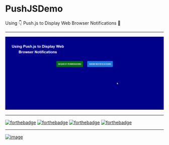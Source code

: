 # PushJSDemo
Using 👇 Push.js to Display Web Browser Notifications 🔔
***
![Alt Text](https://github.com/ofuen/PushJSDemo/blob/master/2018-11-03_19-37-59.gif)
***
[![forthebadge](https://forthebadge.com/images/badges/60-percent-of-the-time-works-every-time.svg)](https://forthebadge.com)
[![forthebadge](https://forthebadge.com/images/badges/as-seen-on-tv.svg)](https://forthebadge.com)
[![forthebadge](https://forthebadge.com/images/badges/built-with-love.svg)](https://forthebadge.com)
[![forthebadge](https://forthebadge.com/images/badges/check-it-out.svg)](https://forthebadge.com)
***
[![image](https://user-images.githubusercontent.com/19554935/47958425-c5704c80-dfa1-11e8-9df6-c8ad79029541.png)](https://pushjs.org/)

